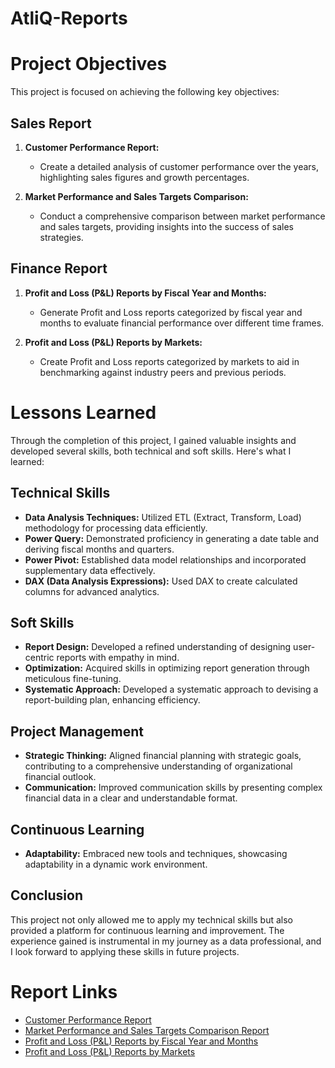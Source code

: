 # AtliQ-Reports

# Project Objectives

This project is focused on achieving the following key objectives:

## Sales Report

1. **Customer Performance Report:**
   - Create a detailed analysis of customer performance over the years, highlighting sales figures and growth percentages.

2. **Market Performance and Sales Targets Comparison:**
   - Conduct a comprehensive comparison between market performance and sales targets, providing insights into the success of sales strategies.

## Finance Report

1. **Profit and Loss (P&L) Reports by Fiscal Year and Months:**
   - Generate Profit and Loss reports categorized by fiscal year and months to evaluate financial performance over different time frames.

2. **Profit and Loss (P&L) Reports by Markets:**
   - Create Profit and Loss reports categorized by markets to aid in benchmarking against industry peers and previous periods.

# Lessons Learned

Through the completion of this project, I gained valuable insights and developed several skills, both technical and soft skills. Here's what I learned:

## Technical Skills

- **Data Analysis Techniques:** Utilized ETL (Extract, Transform, Load) methodology for processing data efficiently.
- **Power Query:** Demonstrated proficiency in generating a date table and deriving fiscal months and quarters.
- **Power Pivot:** Established data model relationships and incorporated supplementary data effectively.
- **DAX (Data Analysis Expressions):** Used DAX to create calculated columns for advanced analytics.

## Soft Skills

- **Report Design:** Developed a refined understanding of designing user-centric reports with empathy in mind.
- **Optimization:** Acquired skills in optimizing report generation through meticulous fine-tuning.
- **Systematic Approach:** Developed a systematic approach to devising a report-building plan, enhancing efficiency.

## Project Management

- **Strategic Thinking:** Aligned financial planning with strategic goals, contributing to a comprehensive understanding of organizational financial outlook.
- **Communication:** Improved communication skills by presenting complex financial data in a clear and understandable format.

## Continuous Learning

- **Adaptability:** Embraced new tools and techniques, showcasing adaptability in a dynamic work environment.

## Conclusion

This project not only allowed me to apply my technical skills but also provided a platform for continuous learning and improvement. The experience gained is instrumental in my journey as a data professional, and I look forward to applying these skills in future projects.

# Report Links

- [Customer Performance Report](https://github.com/jojinkey/AtliQ-Finance-Reports-/blob/main/excel-AtliQ-Reports-main/AtliQ%20Customer%20Performance%20Report.pdf)
- [Market Performance and Sales Targets Comparison Report](https://github.com/jojinkey/AtliQ-Finance-Reports-/blob/main/excel-AtliQ-Reports-main/AtliQ%20Market%20Performance%20Report.pdf)
- [Profit and Loss (P&L) Reports by Fiscal Year and Months](https://github.com/jojinkey/AtliQ-Finance-Reports-/blob/main/excel-AtliQ-Reports-main/AtliQ%20P%26L%20Statement%20by%20Months.pdf)
- [Profit and Loss (P&L) Reports by Markets](https://github.com/jojinkey/AtliQ-Finance-Reports-/blob/main/excel-AtliQ-Reports-main/AtliQ%20P%26L%20Statement%20by%20Markets.pdf)
